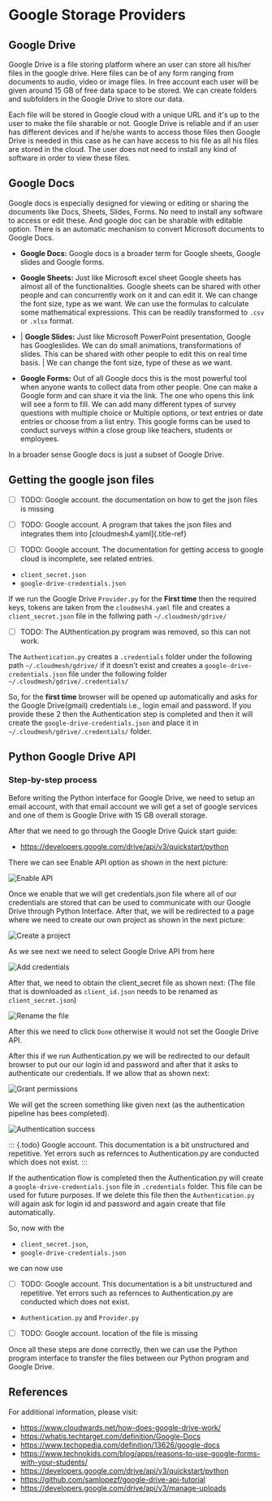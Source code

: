 # Google Storage Providers

## Google Drive


Google Drive is a file storing platform where an user can store all
his/her files in the google drive. Here files can be of any form ranging
from documents to audio, video or image files. In free account each user
will be given around 15 GB of free data space to be stored. We can
create folders and subfolders in the Google Drive to store our data.

Each file will be stored in Google cloud with a unique URL and it's up
to the user to make the file sharable or not. Google Drive is reliable
and if an user has different devices and if he/she wants to access those
files then Google Drive is needed in this case as he can have access to
his file as all his files are stored in the cloud. The user does not
need to install any kind of software in order to view these files.

## Google Docs

Google docs is especially designed for viewing or editing or sharing the
documents like Docs, Sheets, Slides, Forms. No need to install any
software to access or edit these. And google doc can be sharable with
editable option. There is an automatic mechanism to convert Microsoft
documents to Google Docs.

-   **Google Docs:** Google docs is a broader term for Google sheets,
    Google slides and Google forms.
-   **Google Sheets:** Just like Microsoft excel sheet Google sheets has
    almost all of the functionalities. Google sheets can be shared with
    other people and can concurrently work on it and can edit it. We can
    change the font size, type as we want. We can use the formulas to
    calculate some mathematical expressions. This can be readily
    transformed to `.csv` or `.xlsx` format.
-   | **Google Slides:** Just like Microsoft PowerPoint presentation,
      Google has Googleslides. We can do small animations,
      transformations of slides. This can be shared with other people to
      edit this on real time basis.
    | We can change the font size, type of these as we want.

-   **Google Forms:** Out of all Google docs this is the most powerful
    tool when anyone wants to collect data from other people. One can
    make a Google form and can share it via the link. The one who opens
    this link will see a form to fill. We can add many different types
    of survey questions with multiple choice or Multiple options, or
    text entries or date entries or choose from a list entry. This
    google forms can be used to conduct surveys within a close group
    like teachers, students or employees.

In a broader sense Google docs is just a subset of Google Drive.

## Getting the google json files

- [ ] TODO: Google account. the documentation on how to get the json files is
  missing


- [ ] TODO: Google account. A program that takes the json files and integrates them
  into [cloudmesh4.yaml]{.title-ref}

- [ ] TODO: Google account. The documentation for getting access to google cloud is
  incomplete, see related entries.


-   `client_secret.json`
-   `google-drive-credentials.json`

If we run the Google Drive `Provider.py` for the **First time** then the
required keys, tokens are taken from the `cloudmesh4.yaml` file and
creates a `client_secret.json` file in the follwing path
`~/.cloudmesh/gdrive/`

- [ ] TODO: The AUthentication.py program was removed, so this can not work.


The `Authentication.py` creates a `.credentials` folder under the
following path `~/.cloudmesh/gdrive/` if it doesn't exist and creates a
`google-drive-credentials.json` file under the following folder
`~/.cloudmesh/gdrive/.credentials/`

So, for the **first time** browser will be opened up automatically and
asks for the Google Drive(gmail) credentials i.e., login email and
password. If you provide these 2 then the Authentication step is
completed and then it will create the `google-drive-credentials.json`
and place it in `~/.cloudmesh/gdrive/.credentials/` folder.

## Python Google Drive API


### Step-by-step process

Before writing the Python interface for Google Drive, we need to setup
an email account, with that email account we will get a set of google
services and one of them is Google Drive with 15 GB overall storage.

After that we need to go through the Google Drive Quick start guide:

-   <https://developers.google.com/drive/api/v3/quickstart/python>

There we can see Enable API option as shown in the next picture:

![Enable API](images/gdrive/image1.png)

Once we enable that we will get credentials.json file where all of our
credentials are stored that can be used to communicate with our Google
Drive through Python Interface. After that, we will be redirected to a
page where we need to create our own project as shown in the next
picture:

![Create a project](images/gdrive/image2.png)

As we see next we need to select Google Drive API from here

![Add credentials](images/gdrive/image16.png)

After that, we need to obtain the client\_secret file as shown next:
(The file that is downloaded as `client_id.json` needs to be renamed as
`client_secret.json`)

![Rename the file](images/gdrive/image18.png)

After this we need to click `Done` otherwise it would not set the Google
Drive API.

After this if we run Authentication.py we will be redirected to our
default browser to put our our login id and password and after that it
asks to authenticate our credentials. If we allow that as shown next:

![Grant permissions](images/gdrive/image21.png)

We will get the screen something like given next (as the authentication
pipeline has bees completed).

![Authentication success](images/gdrive/image23.png)

::: {.todo}
Google account. This documentation is a bit unstructured and repetitive.
Yet errors such as refernces to Authentication.py are conducted which
does not exist.
:::

If the authentication flow is completed then the Authentication.py will
create a `google-drive-credentials.json` file in `.credentials` folder.
This file can be used for future purposes. If we delete this file then
the `Authentication.py` will again ask for login id and password and
again create that file automatically.

So, now with the

-   `client_secret.json`,
-   `google-drive-credentials.json`

we can now use

- [ ] TODO: Google account. This documentation is a bit unstructured and repetitive.
  Yet errors such as refernces to Authentication.py are conducted which
  does not exist.


-   `Authentication.py` and `Provider.py`

- [ ] TODO: Google account. location of the file is missing

Once all these steps are done correctly, then we can use the Python
program interface to transfer the files between our Python program and
Google Drive.

References
----------

For additional information, please visit:

-   <https://www.cloudwards.net/how-does-google-drive-work/>
-   <https://whatis.techtarget.com/definition/Google-Docs>
-   <https://www.techopedia.com/definition/13626/google-docs>
-   <https://www.technokids.com/blog/apps/reasons-to-use-google-forms-with-your-students/>
-   <https://developers.google.com/drive/api/v3/quickstart/python>
-   <https://github.com/samlopezf/google-drive-api-tutorial>
-   <https://developers.google.com/drive/api/v3/manage-uploads>
